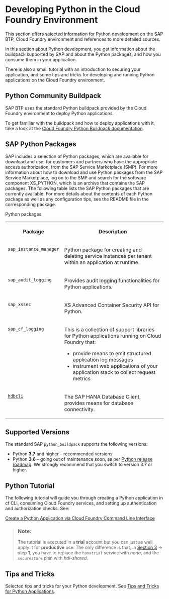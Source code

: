 <!-- loioacf8f49356d047fbb1a4d04dcec3fd36 -->

# Developing Python in the Cloud Foundry Environment

This section offers selected information for Python development on the SAP BTP, Cloud Foundry environment and references to more detailed sources.



In this section about Python development, you get information about the buildpack supported by SAP and about the Python packages, and how you consume them in your application.

There is also a small tutorial with an introduction to securing your application, and some tips and tricks for developing and running Python applications on the Cloud Foundry environment.



## Python Community Buildpack

SAP BTP uses the standard Python buildpack provided by the Cloud Foundry environment to deploy Python applications.

To get familiar with the buildpack and how to deploy applications with it, take a look at the [Cloud Foundry Python Buildpack documentation](https://docs.cloudfoundry.org/buildpacks/python/index.html).



## SAP Python Packages

SAP includes a selection of Python packages, which are available for download and use, for customers and partners who have the appropriate access authorization, from the SAP Service Marketplace \(SMP\). For more information about how to download and use Python packages from the SAP Service Marketplace, log on to the SMP and search for the software component XS\_PYTHON, which is an archive that contains the SAP packages. The following table lists the SAP Python packages that are currently available. For more details about the contents of each Python package as well as any configuration tips, see the README file in the corresponding package.

<a name="loioacf8f49356d047fbb1a4d04dcec3fd36__table_gbs_snc_wcb"/>Python packages


<table>
<tr>
<th valign="top">

Package



</th>
<th valign="top">

Description



</th>
</tr>
<tr>
<td valign="top">

 `sap_instance_manager` 



</td>
<td valign="top">

Python package for creating and deleting service instances per tenant within an application at runtime.



</td>
</tr>
<tr>
<td valign="top">

 `sap_audit_logging` 



</td>
<td valign="top">

Provides audit logging functionalities for Python applications.



</td>
</tr>
<tr>
<td valign="top">

 `sap_xssec` 



</td>
<td valign="top">

XS Advanced Container Security API for Python.



</td>
</tr>
<tr>
<td valign="top">

 `sap_cf_logging` 



</td>
<td valign="top">

This is a collection of support libraries for Python applications running on Cloud Foundry that:

-   provide means to emit structured application log messages
-   instrument web applications of your application stack to collect request metrics



</td>
</tr>
<tr>
<td valign="top">

 [`hdbcli`](https://help.sap.com/viewer/0eec0d68141541d1b07893a39944924e/2.0.02/en-US/f3b8fabf34324302b123297cdbe710f0.html) 



</td>
<td valign="top">

The SAP HANA Database Client, provides means for database connectivity.



</td>
</tr>
</table>



<a name="loioacf8f49356d047fbb1a4d04dcec3fd36__section_w1d_tr1_krb"/>

## Supported Versions

The standard SAP `python_buildpack` supports the following versions:

-   Python **3.7** and higher – recommended versions
-   Python **3.6** – going out of maintenance soon, as per [Python release roadmap](https://www.python.org/downloads/). We strongly recommend that you switch to version 3.7 or higher.



## Python Tutorial

The following tutorial will guide you through creating a Python application in cf CLI, consuming Cloud Foundry services, and setting up authentication and authorization checks. See:

[Create a Python Application via Cloud Foundry Command Line Interface](https://developers.sap.com/tutorials/btp-cf-buildpacks-python-create.html)

> ### Note:  
> The tutorial is executed in a **trial** account but you can just as well apply it for **productive** use. The only difference is that, in [Section 3](https://developers.sap.com/tutorials/btp-cf-buildpacks-python-create.html#a7b970ca-97ca-4288-abfd-5b7194676861) → step **1**, you have to replace the `hanatrial` service with *hana*, and the `securestore` plan with *hdi-shared*.



## Tips and Tricks

Selected tips and tricks for your Python development. See [Tips and Tricks for Python Applications](tips-and-tricks-for-python-applications-b5e1c82.md).

